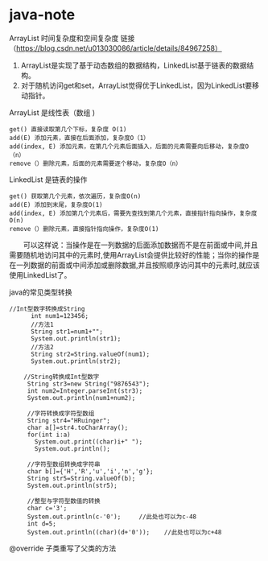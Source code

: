 # java-note

ArrayList 时间复杂度和空间复杂度 链接（https://blog.csdn.net/u013030086/article/details/84967258）
1. ArrayList是实现了基于动态数组的数据结构，LinkedList基于链表的数据结构。
2. 对于随机访问get和set，ArrayList觉得优于LinkedList，因为LinkedList要移动指针。

ArrayList 是线性表（数组 )

    get() 直接读取第几个下标，复杂度 O(1)
    add(E) 添加元素，直接在后面添加，复杂度O（1）
    add(index, E) 添加元素，在第几个元素后面插入，后面的元素需要向后移动，复杂度O（n）
    remove（）删除元素，后面的元素需要逐个移动，复杂度O（n）

LinkedList 是链表的操作  

    get() 获取第几个元素，依次遍历，复杂度O(n)
    add(E) 添加到末尾，复杂度O(1)
    add(index, E) 添加第几个元素后，需要先查找到第几个元素，直接指针指向操作，复杂度O(n)
    remove（）删除元素，直接指针指向操作，复杂度O(1)

　　可以这样说：当操作是在一列数据的后面添加数据而不是在前面或中间,并且需要随机地访问其中的元素时,使用ArrayList会提供比较好的性能；当你的操作是在一列数据的前面或中间添加或删除数据,并且按照顺序访问其中的元素时,就应该使用LinkedList了。

java的常见类型转换



    //Int型数字转换成String
          int num1=123456;
          //方法1
          String str1=num1+"";  
          System.out.println(str1);
          //方法2
          String str2=String.valueOf(num1);    
          System.out.println(str2);
         
        //String转换成Int型数字
         String str3=new String("9876543");
         int num2=Integer.parseInt(str3);
         System.out.println(num1+num2);
        
         //字符转换成字符型数组
         String str4="HRuinger";
         char a[]=str4.toCharArray();
         for(int i:a)
           System.out.print((char)i+" ");
           System.out.println();
          
         //字符型数组转换成字符串
         char b[]={'H','R','u','i','n','g'};
         String str5=String.valueOf(b);
         System.out.println(str5);
         
         //整型与字符型数值的转换
         char c='3';
         System.out.println(c-'0');     //此处也可以为c-48
         int d=5;
         System.out.println((char)(d+'0'));    //此处也可以为c+48
         
 
 
@override 子类重写了父类的方法

